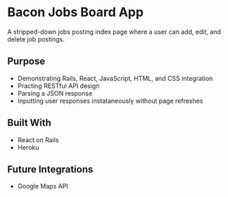 # Bacon Jobs Board App

A stripped-down jobs posting index page where a user can add, edit, and delete job postings.

## Purpose

* Demonstrating Rails, React, JavaScript, HTML, and CSS integration
* Practing RESTful API design
* Parsing a JSON response
* Inputting user responses instataneously without page refreshes

## Built With
* React on Rails
* Heroku

## Future Integrations
* Google Maps API
